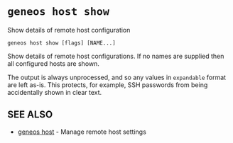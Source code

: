 # `geneos host show`

Show details of remote host configuration

```text
geneos host show [flags] [NAME...]
```

Show details of remote host configurations. If no names are supplied
then all configured hosts are shown.

The output is always unprocessed, and so any values in `expandable`
format are left as-is. This protects, for example, SSH passwords from
being accidentally shown in clear text.

## SEE ALSO

* [geneos host](geneos_host.md)	 - Manage remote host settings
